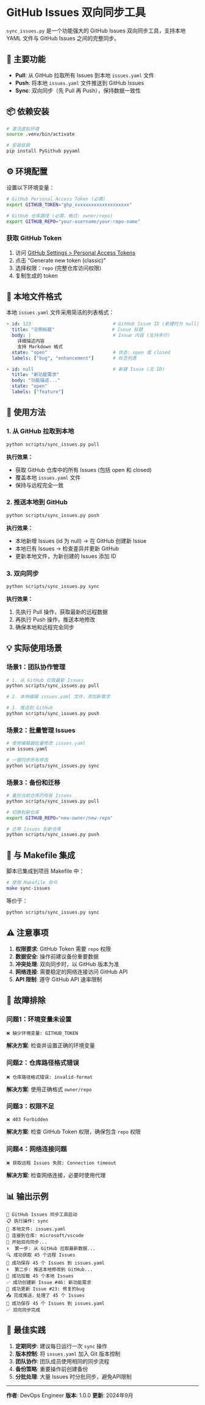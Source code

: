 # GitHub Issues 双向同步工具

`sync_issues.py` 是一个功能强大的 GitHub Issues 双向同步工具，支持本地 YAML 文件与 GitHub Issues 之间的完整同步。

## 🌟 主要功能

- **Pull**: 从 GitHub 拉取所有 Issues 到本地 `issues.yaml` 文件
- **Push**: 将本地 `issues.yaml` 文件推送到 GitHub Issues
- **Sync**: 双向同步（先 Pull 再 Push），保持数据一致性

## 📦 依赖安装

```bash
# 激活虚拟环境
source .venv/bin/activate

# 安装依赖
pip install PyGithub pyyaml
```

## ⚙️ 环境配置

设置以下环境变量：

```bash
# GitHub Personal Access Token (必需)
export GITHUB_TOKEN="ghp_xxxxxxxxxxxxxxxxxxxx"

# GitHub 仓库路径 (必需，格式: owner/repo)
export GITHUB_REPO="your-username/your-repo-name"
```

### 获取 GitHub Token

1. 访问 [GitHub Settings > Personal Access Tokens](https://github.com/settings/tokens)
2. 点击 "Generate new token (classic)"
3. 选择权限：`repo` (完整仓库访问权限)
4. 复制生成的 token

## 📄 本地文件格式

本地 `issues.yaml` 文件采用简洁的列表格式：

```yaml
- id: 123                              # GitHub Issue ID (新建时为 null)
  title: "示例标题"                     # Issue 标题
  body: |                              # Issue 内容 (支持多行)
    详细描述内容
    支持 Markdown 格式
  state: "open"                        # 状态: open 或 closed
  labels: ["bug", "enhancement"]       # 标签列表

- id: null                             # 新建 Issue (无 ID)
  title: "新功能需求"
  body: "功能描述..."
  state: "open"
  labels: ["feature"]
```

## 🚀 使用方法

### 1. 从 GitHub 拉取到本地

```bash
python scripts/sync_issues.py pull
```

**执行效果：**
- 获取 GitHub 仓库中的所有 Issues (包括 open 和 closed)
- 覆盖本地 `issues.yaml` 文件
- 保持与远程完全一致

### 2. 推送本地到 GitHub

```bash
python scripts/sync_issues.py push
```

**执行效果：**
- 本地新增 Issues (id 为 null) → 在 GitHub 创建新 Issue
- 本地已有 Issues → 检查差异并更新 GitHub
- 更新本地文件，为新创建的 Issues 添加 ID

### 3. 双向同步

```bash
python scripts/sync_issues.py sync
```

**执行效果：**
1. 先执行 Pull 操作，获取最新的远程数据
2. 再执行 Push 操作，推送本地修改
3. 确保本地和远程完全同步

## 💡 实际使用场景

### 场景1：团队协作管理
```bash
# 1. 从 GitHub 拉取最新 Issues
python scripts/sync_issues.py pull

# 2. 本地编辑 issues.yaml 文件，添加新需求

# 3. 推送到 GitHub
python scripts/sync_issues.py push
```

### 场景2：批量管理 Issues
```bash
# 使用编辑器批量修改 issues.yaml
vim issues.yaml

# 一键同步所有修改
python scripts/sync_issues.py sync
```

### 场景3：备份和迁移
```bash
# 备份当前仓库的所有 Issues
python scripts/sync_issues.py pull

# 切换到新仓库
export GITHUB_REPO="new-owner/new-repo"

# 迁移 Issues 到新仓库
python scripts/sync_issues.py push
```

## 🔧 与 Makefile 集成

脚本已集成到项目 Makefile 中：

```bash
# 使用 Makefile 命令
make sync-issues
```

等价于：
```bash
python scripts/sync_issues.py sync
```

## ⚠️ 注意事项

1. **权限要求**: GitHub Token 需要 `repo` 权限
2. **数据安全**: 操作前建议备份重要数据
3. **冲突处理**: 双向同步时，以 GitHub 版本为准
4. **网络连接**: 需要稳定的网络连接访问 GitHub API
5. **API 限制**: 遵守 GitHub API 速率限制

## 🐛 故障排除

### 问题1：环境变量未设置
```
❌ 缺少环境变量: GITHUB_TOKEN
```
**解决方案**: 检查并设置正确的环境变量

### 问题2：仓库路径格式错误
```
❌ 仓库路径格式错误: invalid-format
```
**解决方案**: 使用正确格式 `owner/repo`

### 问题3：权限不足
```
❌ 403 Forbidden
```
**解决方案**: 检查 GitHub Token 权限，确保包含 `repo` 权限

### 问题4：网络连接问题
```
❌ 获取远程 Issues 失败: Connection timeout
```
**解决方案**: 检查网络连接，必要时使用代理

## 📊 输出示例

```
🚀 GitHub Issues 同步工具启动
📋 执行操作: sync
📁 本地文件: issues.yaml
🔗 连接到仓库: microsoft/vscode
🔄 开始双向同步...
⬇️  第一步: 从 GitHub 拉取最新数据...
🔍 成功获取 45 个远程 Issues
💾 成功保存 45 个 Issues 到 issues.yaml
⬆️  第二步: 推送本地修改到 GitHub...
📂 成功加载 45 个本地 Issues
✅ 成功创建新 Issue #46: 新功能需求
🔄 成功更新 Issue #23: 修复的bug
📤 完成推送，处理了 45 个 Issues
💾 成功保存 45 个 Issues 到 issues.yaml
✅ 双向同步完成
```

## 🎯 最佳实践

1. **定期同步**: 建议每日运行一次 `sync` 操作
2. **版本控制**: 将 `issues.yaml` 加入 Git 版本控制
3. **团队协作**: 团队成员使用相同的同步流程
4. **备份策略**: 重要操作前创建备份
5. **分批处理**: 大量 Issues 时分批同步，避免API限制

---

**作者**: DevOps Engineer
**版本**: 1.0.0
**更新**: 2024年9月
